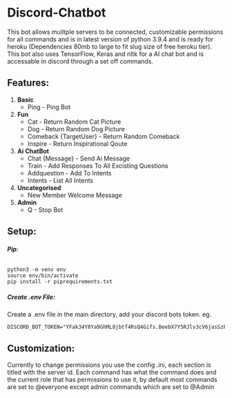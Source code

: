 # Discord-Chatbot
This bot allows muiltple servers to be connected, customizable permissions for all commands and is in latest version of python 3.9.4 and is ready for heroku (Dependencies 80mb to large to fit slug size of free heroku tier). This bot also uses TensorFlow, Keras and nltk for a AI chat bot and is accessable in discord through a set off commands.
## **Features:**
1.  **Basic**
  	* Ping - Ping Bot
2.  **Fun**
  	* Cat - Return Random Cat Picture
  	* Dog - Return Random Dog Picture
  	* Comeback {TargetUser} - Return Random Comeback
  	* Inspire - Return Inspirational Qoute
3.  **Ai ChatBot**
    * Chat {Message} - Send Ai Message
	* Train - Add Responses To All Excisting Questions
	* Addquestion - Add To Intents
	* Intents - List All Intents
4.  **Uncategorised**
  	* New Member Welcome Message
5.  **Admin**
  	* Q - Stop Bot

## Setup:
###### **Pip**:
```
python3 -m venv env
source env/bin/activate
pip install -r piprequirements.txt
```

##### Create .env File:
Create a .env file in the main directory, add your discord bots token. eg.
```
DISCORD_BOT_TOKEN="YFak34Y8Ya9GhML8jbtf4RsQ4Gifs.BeebX7Y5RJlv3cV6jasSzParbZiiL0x9Qj"
```

## Customization:
Currently to change permissions you use the config .ini, each section is titled with the server id. Each command has what the command does and the current role that has permissions to use it, by default most commands are set to @everyone except admin commands which are set to @Admin
